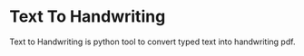 # Text To Handwriting

Text to Handwriting is python tool to convert typed text into handwriting pdf.
